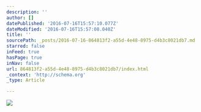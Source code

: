```yaml
---
description: ''
author: []
datePublished: '2016-07-16T15:57:10.077Z'
dateModified: '2016-07-16T15:57:08.040Z'
title: ''
sourcePath: _posts/2016-07-16-864813f2-a55d-4e48-8975-d4b3c8021db7.md
starred: false
inFeed: true
hasPage: true
inNav: false
url: 864813f2-a55d-4e48-8975-d4b3c8021db7/index.html
_context: 'http://schema.org'
_type: Article

---
```

![](https://the-grid-user-content.s3-us-west-2.amazonaws.com/acf35a8b-2e8c-49e2-aca6-dbdb97bb44f4.jpg)